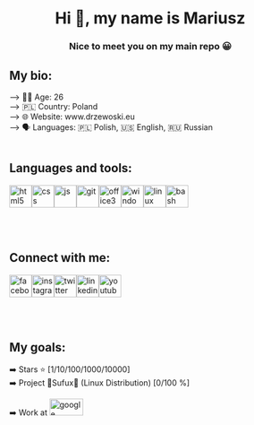 <!--
**MarioX-MD/MarioX-MD** is a ✨ _special_ ✨ repository because its `README.md` (this file) appears on your GitHub profile.

Here are some ideas to get you started:

- 🔭 I’m currently working on ...
- 🌱 I’m currently learning ...
- 👯 I’m looking to collaborate on ...
- 🤔 I’m looking for help with ...
- 💬 Ask me about ...
- 📫 How to reach me: ...
- 😄 Pronouns: ...
- ⚡ Fun fact: ...
-->

<h1 align="center">Hi 👋, my name is Mariusz</h1>
<h3 align="center">Nice to meet you on my main repo 😀</h3>

<h2 align="left">My bio:</h2>
--> 🧑‍💻 Age: 26<br>
--> 🇵🇱 Country: Poland<br>
--> 🌐 Website: www.drzewoski.eu<br>
--> 🗣 Languages: 🇵🇱 Polish, 🇺🇸 English, 🇷🇺 Russian<br><br>

<h2 align="left">Languages and tools:</h2>
<p align="left"><img src="https://www.vectorlogo.zone/logos/w3_html5/w3_html5-icon.svg" alt="html5" width="40" height="40"/><img src="https://www.vectorlogo.zone/logos/w3_css/w3_css-icon.svg" alt="css" width="40" height="40"/><img src="https://upload.vectorlogo.zone/logos/javascript/images/239ec8a4-163e-4792-83b6-3f6d96911757.svg" alt="js" width="40" height="40"/><img src="https://www.vectorlogo.zone/logos/git-scm/git-scm-icon.svg" alt="git" width="40" height="40"/><img src="https://upload.wikimedia.org/wikipedia/commons/5/5f/Microsoft_Office_logo_%282019%E2%80%93present%29.svg" alt="office365" width="40" height="40"/><img src="https://www.svgrepo.com/show/52775/windows.svg" alt="windows" width="40" height="40"/><img src="https://www.vectorlogo.zone/logos/linux/linux-icon.svg" alt="linux" width="40" height="40"/><img src="https://www.vectorlogo.zone/logos/gnu_bash/gnu_bash-icon.svg" alt="bash" width="40" height="40"/></p><br><br>


<h2 align="left">Connect with me:</h2>
<p align="left"><a href="https://www.facebook.com/mariox95/"><img src="https://www.vectorlogo.zone/logos/facebook/facebook-official.svg" alt="facebook" width="40" height="40"/></a><a href="https://www.instagram.com/mariogeekit/"><img src="https://www.vectorlogo.zone/logos/instagram/instagram-tile.svg" alt="instagram" width="40" height="40"/></a><a href="https://twitter.com/MDrzewoski"><img src="https://www.vectorlogo.zone/logos/twitter/twitter-tile.svg" alt="twitter" width="40" height="40"/></a><a href="https://www.linkedin.com/in/mdrzewoski/"><img src="https://www.vectorlogo.zone/logos/linkedin/linkedin-tile.svg" alt="linkedin" width="40" height="40"/></a><a href="https://www.youtube.com/channel/UC9IoEjQmpD7z4lGKLSwALKQ"><img src="https://www.vectorlogo.zone/logos/youtube/youtube-tile.svg" alt="youtube" width="40" height="40"/></a></p><br><br>


<h2 align="left">My goals:</h2>
➡️ Stars ⭐ [1/10/100/1000/10000]<br>
➡️ Project 🦉Sufux🐧 (Linux Distribution) [0/100 %]<br>
<p align="left">➡️ Work at <img src="https://www.vectorlogo.zone/logos/google/google-ar21.svg" alt="google" width="60" height="30"/></p><br>
